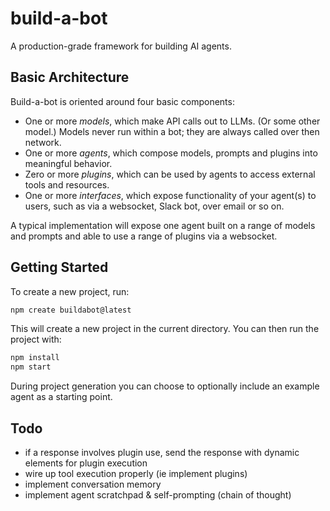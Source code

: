# build-a-bot

A production-grade framework for building AI agents.

## Basic Architecture

Build-a-bot is oriented around four basic components:

- One or more _models_, which make API calls out to LLMs. (Or some other model.) Models never run within a bot; they are always called over then network.
- One or more _agents_, which compose models, prompts and plugins into meaningful behavior.
- Zero or more _plugins_, which can be used by agents to access external tools and resources.
- One or more _interfaces_, which expose functionality of your agent(s) to users, such as via a websocket, Slack bot, over email or so on.

A typical implementation will expose one agent built on a range of models and prompts and able to use a range of plugins via a websocket.

## Getting Started

To create a new project, run:

```bash
npm create buildabot@latest
```

This will create a new project in the current directory. You can then run the project with:

```bash
npm install
npm start
```

During project generation you can choose to optionally include an example agent as a starting point.

## Todo

- if a response involves plugin use, send the response with dynamic elements for plugin execution
- wire up tool execution properly (ie implement plugins)
- implement conversation memory
- implement agent scratchpad & self-prompting (chain of thought)
